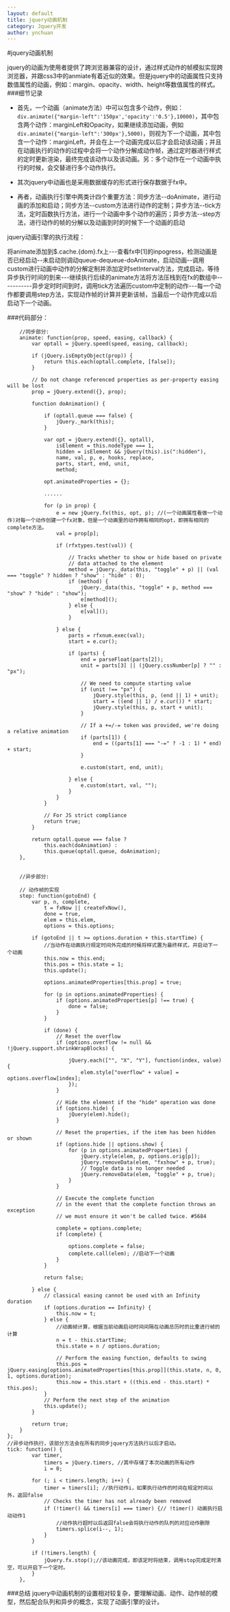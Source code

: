 ```yaml
---
layout: default
title: jquery动画机制
category: Jquery开发
author: ynchuan
---
```


#jquery动画机制

jquery的动画为使用者提供了跨浏览器兼容的设计，通过样式动作的帧模拟实现跨浏览器，并跟css3中的anmiate有着近似的效果。但是jquery中的动画属性只支持数值属性的动画，例如：margin、opacity、width、height等数值属性的样式。
###细节记录

- 首先，一个动画（animate方法）中可以包含多个动作，例如：`div.animate({"margin-left":'150px','opacity':'0.5'},10000)`，其中包含两个动作：marginLeft和Opacity，如果继续添加动画，例如` div.animate({"margin-left":'300px'},5000)`，则视为下一个动画，其中包含一个动作：marginLeft，并会在上一个动画完成以后才会启动该动画；并且在动画执行的动作的过程中会将一个动作分解成动作帧，通过定时器进行样式的定时更新渲染，最终完成该动作以及该动画。另：多个动作在一个动画中执行的时候，会交替进行多个动作执行。


- 其次jquery中动画也是采用数据缓存的形式进行保存数据于fx中。


- 再者，动画执行引擎中两类计四个重要方法：同步方法--doAnimate，进行动画的添加和启动；同步方法--custom方法进行动作的定制；异步方法--tick方法，定时函数执行方法，进行一个动画中多个动作的遍历；异步方法--step方法，进行动作的帧的分解以及动画到时的时候下一个动画的启动

jquery动画引擎的执行流程：

将animate添加到$.cache.{dom}.fx上---查看fx中[1]的inpogress，检测动画是否已经启动--未启动则调动queue-dequeue-doAnimate，启动动画--调用custom进行动画中动作的分解定制并添加定时setInterval方法，完成启动，等待异步执行时间的到来---继续执行后续的animate方法将方法压栈到在fx的数组中-----------异步定时时间到时，调用tick方法遍历custom中定制的动作---每一个动作都要调用step方法，实现动作帧的计算并更新该帧，当最后一个动作完成以后启动下一个动画。


###代码部分：

        //同步部分:
        animate: function(prop, speed, easing, callback) {
			var optall = jQuery.speed(speed, easing, callback);

			if (jQuery.isEmptyObject(prop)) {
				return this.each(optall.complete, [false]);
			}

			// Do not change referenced properties as per-property easing will be lost
			prop = jQuery.extend({}, prop);

			function doAnimation() { 

				if (optall.queue === false) {
					jQuery._mark(this);
				}

				var opt = jQuery.extend({}, optall),
					isElement = this.nodeType === 1,
					hidden = isElement && jQuery(this).is(":hidden"),
					name, val, p, e, hooks, replace,
					parts, start, end, unit,
					method;
 
				opt.animatedProperties = {};

                ......
                                            
				for (p in prop) {
					e = new jQuery.fx(this, opt, p); //(一个动画属性看做一个动作)对每一个动作创建一个fx对象，但是一个动画里的动作拥有相同的opt，即拥有相同的complete方法。
					val = prop[p];

					if (rfxtypes.test(val)) {

						// Tracks whether to show or hide based on private
						// data attached to the element
						method = jQuery._data(this, "toggle" + p) || (val === "toggle" ? hidden ? "show" : "hide" : 0);
						if (method) {
							jQuery._data(this, "toggle" + p, method === "show" ? "hide" : "show");
							e[method]();
						} else {
							e[val]();
						}

					} else {
						parts = rfxnum.exec(val);
						start = e.cur();

						if (parts) {
							end = parseFloat(parts[2]);
							unit = parts[3] || (jQuery.cssNumber[p] ? "" : "px");

							// We need to compute starting value
							if (unit !== "px") {
								jQuery.style(this, p, (end || 1) + unit);
								start = ((end || 1) / e.cur()) * start;
								jQuery.style(this, p, start + unit);
							}

							// If a +=/-= token was provided, we're doing a relative animation
							if (parts[1]) {
								end = ((parts[1] === "-=" ? -1 : 1) * end) + start;
							}

							e.custom(start, end, unit);

						} else {
							e.custom(start, val, "");
						}
					}
				}

				// For JS strict compliance
				return true;
			}

			return optall.queue === false ?
				this.each(doAnimation) :
				this.queue(optall.queue, doAnimation);
		},


        //异步部分:

    	// 动作帧的实现
		step: function(gotoEnd) {
			var p, n, complete,
				t = fxNow || createFxNow(),
				done = true,
				elem = this.elem,
				options = this.options;

			if (gotoEnd || t >= options.duration + this.startTime) {
				//当动作在动画执行规定时间外完成的时候将样式置为最终样式，并启动下一个动画
				this.now = this.end;
				this.pos = this.state = 1;
				this.update();

				options.animatedProperties[this.prop] = true;

				for (p in options.animatedProperties) {
					if (options.animatedProperties[p] !== true) {
						done = false;
					}
				}

				if (done) {
					// Reset the overflow
					if (options.overflow != null && !jQuery.support.shrinkWrapBlocks) {

						jQuery.each(["", "X", "Y"], function(index, value) {
							elem.style["overflow" + value] = options.overflow[index];
						});
					}

					// Hide the element if the "hide" operation was done
					if (options.hide) {
						jQuery(elem).hide();
					}

					// Reset the properties, if the item has been hidden or shown
					if (options.hide || options.show) {
						for (p in options.animatedProperties) {
							jQuery.style(elem, p, options.orig[p]);
							jQuery.removeData(elem, "fxshow" + p, true);
							// Toggle data is no longer needed
							jQuery.removeData(elem, "toggle" + p, true);
						}
					}

					// Execute the complete function
					// in the event that the complete function throws an exception
					// we must ensure it won't be called twice. #5684

					complete = options.complete;
					if (complete) {

						options.complete = false;
						complete.call(elem); //启动下一个动画
					}
				}

				return false;

			} else {
				// classical easing cannot be used with an Infinity duration
				if (options.duration == Infinity) {
					this.now = t;
				} else {
					//动画帧计算，根据当前动画启动时间间隔在动画总历时的比重进行帧的计算
					n = t - this.startTime;
					this.state = n / options.duration;

					// Perform the easing function, defaults to swing
					this.pos = jQuery.easing[options.animatedProperties[this.prop]](this.state, n, 0, 1, options.duration);
					this.now = this.start + ((this.end - this.start) * this.pos);
				}
				// Perform the next step of the animation
				this.update();
			}

			return true;
		}
	};
    //异步动作执行，该部分方法会在所有的同步jquery方法执行以后才启动。
    tick: function() {
			var timer,
				timers = jQuery.timers, //其中存储了本次动画的所有动作
				i = 0;

			for (; i < timers.length; i++) {
				timer = timers[i]; //执行动作i，如果执行动作的时间在规定时间以外，返回false
				// Checks the timer has not already been removed
				if (!timer() && timers[i] === timer) {// !timer() 动画执行启动动作1
					//动作执行超时以后返回false会将执行动作的队列的对应动作删除
					timers.splice(i--, 1);
				}
			}

			if (!timers.length) {
				jQuery.fx.stop();//该动画完成，即该定时将结束，调用stop完成定时清空，可以开启下一个定时。
			}
		},



###总结
jquery中动画机制的设置相对较复杂，要理解动画、动作、动作帧的模型，然后配合队列和异步的概念，实现了动画引擎的设计。